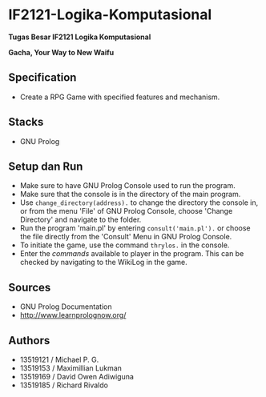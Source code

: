 # IF2121-Logika-Komputasional

**Tugas Besar IF2121 Logika Komputasional**

**Gacha, Your Way to New Waifu**

## Specification
* Create a RPG Game with specified features and mechanism. 

## Stacks
* GNU Prolog

## Setup dan Run
* Make sure to have GNU Prolog Console used to run the program.
* Make sure that the console is in the directory of the main program.
* Use `change_directory(address).` to change the directory the console in, or from the menu 'File' of GNU Prolog Console, choose 'Change Directory' and navigate to the folder.
* Run the program 'main.pl' by entering `consult('main.pl').` or choose the file directly from the 'Consult' Menu in GNU Prolog Console.
* To initiate the game, use the command `thrylos.` in the console.
* Enter the *commands* available to player in the program. This can be checked by navigating to the WikiLog in the game.

## Sources
* GNU Prolog Documentation
* http://www.learnprolognow.org/

## Authors
* 13519121 / Michael P. G.
* 13519153 / Maximillian Lukman 
* 13519169 / David Owen Adiwiguna
* 13519185 / Richard Rivaldo
